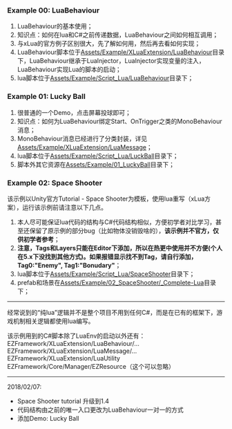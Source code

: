 ### Example 00: LuaBehaviour
1. LuaBehaviour的基本使用；
1. 知识点：如何在lua和C#之前传递数据，LuaBehaviour之间如何相互调用；
1. 与xLua的官方例子区别很大，先了解如何用，然后再去看如何实现；
1. LuaBehaviour脚本位于[Assets/Example/XLuaExtension/LuaBehaviour](Assets/EZFramework/XLuaExtension/LuaBehaviour)目录下，LuaBehaviour继承于LuaInjector，LuaInjector实现变量的注入，LuaBehaviour实现Lua的脚本的启动；
1. lua脚本位于[Assets/Example/Script_Lua/LuaBehaviour](Script_Lua/LuaBehaviour)目录下；

### Example 01: Lucky Ball
1. 很普通的一个Demo，点击屏幕投球即可；
1. 知识点：如何为LuaBehaviour绑定Start、OnTrigger之类的MonoBehaviour消息；
1. MonoBehaviour消息已经进行了分类封装，详见[Assets/Example/XLuaExtension/LuaMessage](Assets/EZFramework/XLuaExtension/LuaMessage)；
1. lua脚本位于[Assets/Example/Script_Lua/LuckBall](Script_Lua/LuckyBall)目录下；
1. 脚本外其它资源在[Assets/Example/01_LuckyBall](01_LuckyBall)目录下；

### Example 02: Space Shooter
该示例以Unity官方Tutorial - Space Shooter为模板，使用lua重写（xLua方案），运行该示例前请注意以下几点。
1. 本人尽可能保证lua代码的结构与C#代码结构相似，方便初学者对比学习，甚至还保留了原示例的部分bug（比如物体没销毁啥的），**该示例并不官方，仅供初学者参考**；
1. **注意，Tags和Layers只能在Editor下添加，所以在热更中使用并不方便(个人在5.x下没找到其他方式)。如果报错显示找不到Tag，请自行添加，Tag0:"Enemy", Tag1:"Bonudary"**；
1. lua脚本位于[Assets/Example/Script_Lua/SpaceShooter](Script_Lua/SpaceShooter)目录下；
1. prefab和场景在[Assets/Example/02_SpaceShooter/_Complete-Lua](02_SpaceShooter/_Complete-Lua)目录下；

-----
经常说到的“纯lua”逻辑并不是整个项目不用到任何C#，而是在已有的框架下，游戏机制相关逻辑都使用lua编写。

该示例用到的C#脚本除了LuaEnv的启动以外还有：  
EZFramework/XLuaExtension/LuaBehaviour/...  
EZFramework/XLuaExtension/LuaMessage/...  
EZFramework/XLuaExtension/LuaUtility  
EZFramework/Core/Manager/EZResource（这个可以忽略）

-----
2018/02/07: 
- Space Shooter tutorial 升级到1.4
- 代码结构由之前的唯一入口更改为LuaBehaviour一对一的方式
- 添加Demo: Lucky Ball